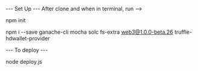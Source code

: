 --- Set Up ---
After clone and when in terminal, run -->

npm init

npm i --save ganache-cli mocha solc fs-extra web3@1.0.0-beta.26 truffle-hdwallet-provider

--- To deploy ---

node deploy.js
